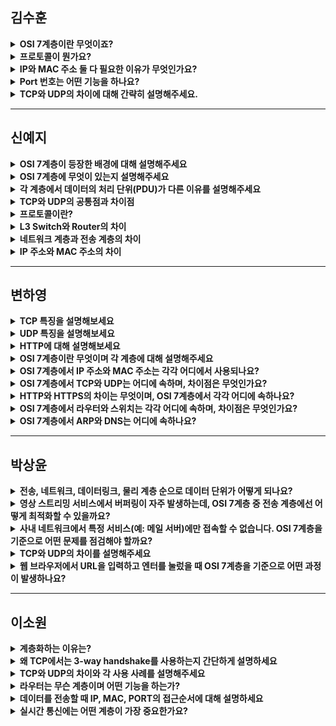## 김수훈

<details> 
<summary><b>OSI 7계층이란 무엇이죠?</b></summary>
<div markdown="1">
OSI 7계층은 국제표준화기구에서 데이터가 송수신되는 과정을 7개의 계층으로 나눠 정리한 것입니다. 1계층인 물리 계층부터 시작해, 데이터링크 계층, 네트워크 계층, 전송 계층, 세션 계층, 프레젠테이션 계층, 애플리케이션 계층으로 나뉘어 있습니다.

각 계층에 대해 간단하게 설명드리겠습니다.

1계층인 물리 계층은 데이터를 전기적 신호로, 혹은 전기적 신호를 데이터로 변환하는 과정이 이뤄집니다.

2계층인 데이터링크 계층은 네트워크 상에서 데이터가 송수신될 때 이동하는 각 노드들의 간 데이터의 신뢰성을 보장합니다.

3계층인 네트워크 계층은 데이터가 송수신되는 각 컴퓨터에 주소를 부여하고, 네트워크 상에서 데이터가 이동하는 경로를 설정합니다.

4계층인 전송 계층은 데이터가 도착한 엔드포인트 간의 데이터의 신뢰성을 보장합니다.

5계층인 세션 계층에서 두 엔드포인트 간의 연결이 이뤄진 후에,

6계층인 프레젠테이션 계층에서 데이터를 사용하기 위한 데이터 암호화 및 복호화, 압축 등의 작업이 이뤄집니다.

이 과정을 거쳐 7계층인 애플리케이션 계층에서 데이터를 사용할 수 있습니다.
</div>
</details>

<details>
<summary><b>프로토콜이 뭔가요?</b></summary>
<div markdown="1">
네트워크에서 송신자와 수신자가 데이터를 정확하게 주고받기 위해 정해진 약속이며 통신 방식, 데이터 형식, 오류 처리 방법 등을 포함하고 있습니다.

<details>
<summary><b>그럼 프로토콜이 왜 필요한가요?</b></summary>
<div markdown="1">
사람도 같은 언어를 사용해야 대화가 가능하듯, 네트워크에서도 공통된 규칙이 있어야 서로 데이터를 주고받을 수 있기 때문입니다.
</div>
</details>
</div>
</details>

<details>
<summary><b>IP와 MAC 주소 둘 다 필요한 이유가 무엇인가요?</b></summary>
<div markdown="1">
전 세계에서 유일한 값을 가지는 MAC 주소만을 이용해 통신을 할 수 있지만, 효율적인 통신을 하지 못하기 때문에 IP 주소와 MAC 주소를 둘 다 사용하는 것입니다. IP 주소는 엔드포인트의 집합을 나타냅니다. 따라서 각 노드를 지나면서 점차 좁은 범위의 주소로 제한할 수 있고, 매번 달라지는 IP 주소를 대신해 MAC 주소를 이용해 마지막 노드에서 엔드포인트를 찾아갈 수 있는 것입니다.
</div>
</details>

<details>
<summary><b>Port 번호는 어떤 기능을 하나요?</b></summary>
<div markdown="1">
포트 번호는 엔드포인트에 데이터가 도착했을 때 어떤 프로세스로 데이터를 전달해야 할지 결정짓습니다. 일반적으로 어떤 프로토콜을 이용하냐에 따라 포트 번호가 달라지며, 대표적인 프로토콜로 80번 포트를 사용하는 HTTP, 443번 포트를 사용하는 HTTPS 등이 있습니다.
</div>
</details>

<details>
<summary><b>TCP와 UDP의 차이에 대해 간략히 설명해주세요.</b></summary>
<div markdown="1">
TCP는 연결 지향형 프로토콜로 3-way handshake를 통해 연결을 설정한 후 데이터를 주고받습니다. 패킷 손실이 발생하면 재전송(ACK, Sequence Number)과 흐름 제어, 혼잡 제어를 통해 신뢰성을 보장합니다. 때문에 웹 브라우징, 이메일, 파일 전송과 같이 정확한 데이터 전달이 중요한 서비스에서 사용됩니다.

반면에 UDP는 비연결형 프로토콜로, 데이터 전송 전에 별도의 연결을 설정하지 않습니다. 패킷이 유실되더라도 재전송을 하지 않기 때문에 빠른 속도가 필요한 경우에 유리합니다.

실시간 스트리밍, 온라인 게임 등 지연 시간이 중요한 서비스에서 사용됩니다.

<details>
<summary><b>그렇다면 둘 중 무엇을 사용해야 할까요?</b></summary>
<div markdown="1">
사용하는 서비스의 특성에 따라 선택해야 합니다. 신뢰성이 중요한 경우 TCP, 속도가 중요한 경우 UDP를 사용합니다.
</div>
</details>
</div>
</details>

---

## 신예지

<details>
<summary><b>OSI 7계층이 등장한 배경에 대해 설명해주세요</b></summary>
<div markdown="1">
OSI 7계층은 국제 표준화 기구인 ISO에서 발표한 네트워크 통신 프로토콜을 표준화하기 위해 등장하였습니다. 네트워크의 구조에 대한 호환성을 향상시키고, 네트워크 간 통신 시스템을 통합하기 위해 등장한 표준화된 모델 중 하나가 OSI 7계층입니다.
</div>
</details>

<details>
<summary><b>OSI 7계층에 무엇이 있는지 설명해주세요</b></summary>
<div markdown="1">
OSI 7계층에는 물리 계층, 데이터 링크 계층, 네트워크 계층, 전송 계층, 세션 계층, 표현 계층, 응용 계층이 있습니다.
</div>
</details>

<details>
<summary><b>각 계층에서 데이터의 처리 단위(PDU)가 다른 이유를 설명해주세요</b></summary>
<div markdown="1">
각 계층에서 데이터의 처리 단위(PDU)가 다른 이유는 데이터 전송 과정에서 계층을 통과할 때마다 각 계층에서 사용하는 프로토콜 데이터 단위가 다르기 때문입니다.

- 물리 계층: 비트(bit)
- 데이터 링크 계층: 프레임(frame)
- 네트워크 계층: 패킷(packet)
- 전송 계층: 세그먼트(segment)
- 응용 계층: 메시지(message)
</div>
</details>

<details>
<summary><b>TCP와 UDP의 공통점과 차이점</b></summary>
<div markdown="1">
TCP와 UDP의 공통점은 둘 다 전송 계층에서 사용하는 프로토콜이라는 점입니다. TCP는 3-way handshake를 통해 신뢰성을 보장하지만 속도가 느린 반면, UDP는 신뢰성은 보장하지 않지만 속도가 빠릅니다.
</div>
</details>

<details>
<summary><b>프로토콜이란?</b></summary>
<div markdown="1">
프로토콜은 컴퓨터나 원거리 통신 장비 사이에서 메시지를 주고받는 양식과 규칙의 체계입니다. 대표적인 프로토콜로는 HTTP, HTTPS, SMTP 등이 있습니다.
</div>
</details>

<details>
<summary><b>L3 Switch와 Router의 차이</b></summary>
<div markdown="1">
L3 스위치와 라우터는 모두 네트워크 계층에서 동작하는 장비지만 목적과 성능에서 차이가 있습니다.

- **라우터**: 서로 다른 네트워크를 연결하고 WAN(Wide Area Network) 연결을 지원합니다. OSPF, BGP 같은 고급 라우팅 프로토콜을 사용하여 네트워크 간 최적의 경로를 찾습니다.
- **L3 스위치**: LAN(Local Area Network) 내에서 빠른 패킷 전달을 위해 설계되었습니다. 내부 네트워크에서 VLAN 간 라우팅을 수행하고, ASIC(하드웨어 가속) 기반으로 작동하기 때문에 속도가 빠릅니다.

라우터는 네트워크 간 연결, L3 스위치는 내부 네트워크에서 빠른 데이터 전송이 핵심 차이점입니다.
</div>
</details>

<details>
<summary><b>네트워크 계층과 전송 계층의 차이</b></summary>
<div markdown="1">
네트워크 계층은 IP 주소를 기반으로 패킷을 목적지까지 전달하는 역할을 합니다. 라우팅 기능을 수행하고 대표적인 프로토콜로는 IP(Internet Protocol)가 있습니다.

전송 계층은 송신자와 수신자 간의 신뢰성 있는 데이터 전송을 보장합니다. 대표적인 프로토콜로는 TCP와 UDP가 있으며, 포트 번호를 사용해 특정 애플리케이션과 데이터를 연결합니다.

쉽게 말해 네트워크 계층은 패킷의 목적지를 결정하고, 전송 계층은 패킷을 어떻게 전송할지 결정하는 역할을 합니다.
</div>
</details>

<details>
<summary><b>IP 주소와 MAC 주소의 차이</b></summary>
<div markdown="1">
IP 주소와 MAC 주소는 네트워크에서 각각 논리적 식별자와 물리적 식별자 역할을 합니다.

- **IP 주소**: 네트워크에서 장치의 논리적인 주소로 인터넷에 연결된 장치가 데이터를 송수신할 때 사용됩니다. IP 주소는 변경 가능하며 네트워크 환경에 따라 바뀔 수 있습니다.
- **MAC 주소**: 네트워크 카드에 고유하게 할당된 물리적 주소로 제조 과정에서 정해지며 변경할 수 없습니다. 장치 간 통신할 때 같은 네트워크 내에서는 MAC 주소를 사용하여 데이터를 전달합니다.
</div>
</details>

---

## 변하영

<details>
<summary><b>TCP 특징을 설명해보세요</b></summary>
<div markdown="1">
TCP는 연결 지향형 프로토콜로, 신뢰성을 보장합니다. 데이터를 보내기 전 3-way handshake로 연결을 설정하고, 재전송 기능이 있습니다. 또한 흐름제어, 혼잡제어를 통해 네트워크 과부하를 방지합니다. 이러한 특징 때문에 속도가 느린 편이라 신뢰성이 중요한 서비스인 HTTP, SMTP, FTP에 사용됩니다.
</div>
</details>

<details>
<summary><b>UDP 특징을 설명해보세요</b></summary>
<div markdown="1">
UDP는 비연결형 프로토콜로 속도가 중요한 경우에 사용됩니다. 연결 과정 없이 데이터를 바로 전송하기에 TCP보다 빠르지만 신뢰성은 보장되지 않습니다. 따라서 실시간 스트리밍, 온라인 게임, VoIP 등 빠른 전송이 필요한 서비스에서 많이 사용됩니다.
</div>
</details>

<details>
<summary><b>HTTP에 대해 설명해보세요</b></summary>
<div markdown="1">
HTTP는 웹에서 데이터를 주고 받는 프로토콜입니다. 클라이언트가 요청을 보내면 서버가 응답하는 요청/응답 방식을 따릅니다. 기본적으로 비연결형이지만 HTTP/1.1부터는 Keep-Alive 기능을 통해 연결을 유지할 수 있습니다. 또한 HTTP는 보안이 취약하기 때문에 HTTPS를 사용해 데이터를 암호화합니다. 웹사이트 접속, API 통신, 모바일 앱 데이터 교환 등에 널리 사용됩니다.
</div>
</details>

<details>
<summary><b>OSI 7계층이란 무엇이며 각 계층에 대해 설명해주세요</b></summary>
<div markdown="1">
  
OSI 7계층은 네트워크 통신을 7개의 계층으로 나눈 모델입니다.

1. **Physical Layer**: 단말과 단말 사이를 실제 물리적으로 연결하는 계층.
2. **Data Link Layer**: MAC 주소를 사용해 프레임을 전송하며, 오류 검출 수행.
3. **Network Layer**: IP 주소를 사용해 패킷을 목적지까지 라우팅.
4. **Transport Layer**: 포트 번호를 사용하여 수신된 데이터가 어느 응용프로그램에 전송될지 판독하고, 데이터를 전송.
5. **Session Layer**: 연결 설정 및 유지, 세션 관리 수행.
6. **Presentation Layer**: 데이터 인코딩, 암호화, 압축 등을 통해 알맞는 코드 및 형식으로 변환.
7. **Application Layer**: 사용자와 직접 상호작용하는 계층.
</div>
</details>

<details>
<summary><b>OSI 7계층에서 IP 주소와 MAC 주소는 각각 어디에서 사용되나요?</b></summary>
<div markdown="1">

- **MAC 주소** : 데이터 링크 계층(2계층)에서 사용되며, 장치의 고유 식별자로 LAN 내에서 통신할 때 사용됩니다. (예: 스위치)

- **IP 주소** : 네트워크 계층(3계층)에서 사용되며, 네트워크를 통해 패킷을 전송할 때 목적지를 식별하는 역할을 합니다. (예: 라우터)

즉, 같은 네트워크 내에서는 MAC 주소를 사용하지만, 네트워크 간 통신 시에는 IP 주소가 필요합니다.
</div>
</details>

<details>
<summary><b>OSI 7계층에서 TCP와 UDP는 어디에 속하며, 차이점은 무엇인가요?</b></summary>
<div markdown="1">
TCP와 UDP는 Transport Layer(4계층)에서 사용되는 프로토콜입니다.

- **TCP**: 연결 지향형이고 데이터 손실 방지를 위한 오류 제어 및 재전송 기능을 제공.
- **UDP**: 비연결형이고 오류 검출은 가능하지만 재전송 기능 없음.

TCP는 속도가 느리지만 신뢰성이 높아 신뢰성이 중요한 경우 사용되고, UDP는 신뢰성이 낮지만 속도가 빨라 속도가 중요한 경우 사용됩니다.
</div>
</details>

<details>
<summary><b>HTTP와 HTTPS의 차이는 무엇이며, OSI 7계층에서 각각 어디에 속하나요?</b></summary>
<div markdown="1">
HTTP와 HTTPS는 모두 Application Layer(7계층)에서 동작하는 프로토콜입니다.

- **HTTP**: 데이터를 평문으로 전송하는 프로토콜로, 보안에 취약.
- **HTTPS**: SSL/TLS 암호화를 적용하여 보안을 강화한 프로토콜. 인증서를 이용해 신뢰성 보장.
</div>
</details>

<details>
<summary><b>OSI 7계층에서 라우터와 스위치는 각각 어디에 속하며, 차이점은 무엇인가요?</b></summary>
<div markdown="1">

- **라우터** : 네트워크 계층(3계층)에서 동작하며, IP 주소를 기반으로 패킷을 다른 네트워크로 전달합니다. WAN과 같은 외부 네트워크 간 통신을 담당합니다.

- **스위치** : 데이터 링크 계층(2계층)에서 동작하며, MAC 주소를 기반으로 데이터를 전송합니다. LAN 내에서 장치 간 통신을 담당합니다.
</div>
</details>

<details>
<summary><b>OSI 7계층에서 ARP와 DNS는 어디에 속하나요?</b></summary>
<div markdown="1">
  
- **ARP(Address Resolution Protocol)**: 데이터 링크 계층(2계층)에서 IP 주소를 MAC 주소로 변환하는 프로토콜.
- **DNS(Domain Name System)**: 응용 계층(7계층)에서 도메인 주소를 IP 주소로 변환하는 역할 수행.
</div>
</details>

---

## 박상윤

<details>
<summary><b>전송, 네트워크, 데이터링크, 물리 계층 순으로 데이터 단위가 어떻게 되나요?</b></summary>
<div markdown="1">
세그먼트/데이터그램, 패킷, 프레임, 비트
</div>
</details>

<details>
<summary><b>영상 스트리밍 서비스에서 버퍼링이 자주 발생하는데, OSI 7계층 중 전송 계층에선 어떻게 최적화할 수 있을까요?</b></summary>
<div markdown="1">
전송 계층에서 UDP를 사용해서 빠른 데이터 전송을 통해 버퍼를 방지합니다.
</div>
</details>

<details>
<summary><b>사내 네트워크에서 특정 서비스(예: 메일 서버)에만 접속할 수 없습니다. OSI 7계층을 기준으로 어떤 문제를 점검해야 할까요?</b></summary>
<div markdown="1">
네트워크 계층을 기준으로 메일 서버의 IP가 정상적으로 할당되었는지 확인해야 합니다.
</div>
</details>

<details>
<summary><b>TCP와 UDP의 차이를 설명해주세요</b></summary>
<div markdown="1">
  
**TCP (Transmission Control Protocol)**

- 연결 지향적 프로토콜 (3-way handshake 필요)
- 신뢰성이 보장됨 (패킷 손실 시 재전송)
- 데이터의 순서 보장
- 속도는 상대적으로 느림

**UDP (User Datagram Protocol)**

- 비연결형 프로토콜 (Handshake 과정 없음)
- 신뢰성이 보장되지 않음 (패킷 손실 시 재전송 없음)
- 데이터 순서를 보장하지 않음
- 속도가 빠름
</div>
</details>

<details>
<summary><b>웹 브라우저에서 URL을 입력하고 엔터를 눌렀을 때 OSI 7계층을 기준으로 어떤 과정이 발생하나요?</b></summary>
<div markdown="1">
  
먼저 웹 브라우저에서는 URL 유효성을 판단하고, URL이 유효하지 않으면 웹 브라우저는 입력한 내용을 검색하게 됩니다. URL이 유효한 경우 DNS 서버에서 연결할 IP를 요청합니다. DNS 서버에서 IP 주소를 받으면 **3-way 핸드셰이킹**으로 TCP 통신을 연결하고, HTTP 요청을 보내 이에 대한 응답을 받고, 웹 페이지 화면을 출력합니다.
</div>
</details>

---

## 이소원

<details>
<summary><b>계층화하는 이유는?</b></summary>
<div markdown="1">
통신이 일어나는 과정을 단계별로 알 수 있고, 특정한 곳에 이상이 생기면 그 단계만 수정할 수 있기 때문입니다. 또한 여러 통신 방법을 정규화하기 위해 계층화가 이루어졌습니다. 하지만 대부분 TCP 4계층을 사용합니다.
</div>
</details>

<details>
<summary><b>왜 TCP에서는 3-way handshake를 사용하는지 간단하게 설명하세요</b></summary>
<div markdown="1">
3-way handshake는 TCP 프로토콜에서 정확한 전송을 보장하기 위해 두 호스트의 연결을 성립하는 과정입니다. 이를 통해 데이터를 전송하기 전에 상대방 컴퓨터와 사전에 세션을 수립할 수 있습니다.
</div>
</details>

<details>
<summary><b>TCP와 UDP의 차이와 각 사용 사례를 설명해주세요</b></summary>
<div markdown="1">
  
전송 계층에 속하며, TCP와 UDP 프로토콜을 통해 통신이 활성화됩니다.
- **TCP**: 연결을 확인하며 신뢰성을 보장합니다. 파일 전송이나 웹 서비스(HTTP, SMTP, FTP)에서 사용됩니다.
- **UDP**: 비연결형으로 실시간성이 중요한 서비스(음성 채팅, 스트리밍)에 사용됩니다.
</div>
</details>

<details>
<summary><b>라우터는 무슨 계층이며 어떤 기능을 하는가?</b></summary>
<div markdown="1">
라우터는 네트워크 계층(3계층)에 속하며, 데이터를 목적지까지 가장 안전하고 빠르게 전달하는 역할을 합니다. IP 주소를 기반으로 최적의 경로를 선택하고 패킷을 전달합니다.
</div>
</details>

<details>
<summary><b>데이터를 전송할 때 IP, MAC, PORT의 접근순서에 대해 설명하세요</b></summary>
<div markdown="1">
  
1. **IP 주소**: 송신지와 수신지의 네트워크 위치를 결정.
2. **MAC 주소**: 동일 네트워크 내에서 실제 데이터 전송을 수행.
3. **포트 번호**: 특정 애플리케이션을 식별하여 올바른 서비스로 전달.
</div>
</details>

<details>
<summary><b>실시간 통신에는 어떤 계층이 가장 중요한가요?</b></summary>
<div markdown="1">
실시간 통신에서는 전송 계층(4계층)이 가장 중요합니다. UDP를 사용하면 빠른 데이터 전송이 가능하며, TCP보다 속도가 빠르기 때문에 지연이 최소화됩니다.
</div>
</details>
